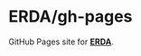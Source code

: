 ERDA/gh-pages
=============

GitHub Pages site for [**ERDA**](http://codefordc-erda.github.io/ERDA/).
